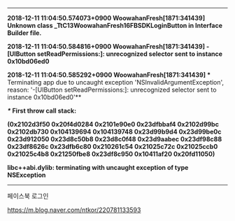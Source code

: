 





---

**2018-12-11 11:04:50.574073+0900 WoowahanFresh[1871:341439] Unknown class _TtC13WoowahanFresh16FBSDKLoginButton in Interface Builder file.**

**2018-12-11 11:04:50.584816+0900 WoowahanFresh[1871:341439] -[UIButton setReadPermissions:]: unrecognized selector sent to instance 0x10bd06ed0**

**2018-12-11 11:04:50.585292+0900 WoowahanFresh[1871:341439] \*** Terminating app due to uncaught exception 'NSInvalidArgumentException', reason: '-[UIButton setReadPermissions:]: unrecognized selector sent to instance 0x10bd06ed0'**

***\** First throw call stack:**

**(0x2102d3f50 0x20f4d0284 0x2101e90e0 0x23dfbbaf4 0x2102d99bc 0x2102db730 0x104139694 0x104139748 0x23d99b9d4 0x23d99be0c 0x23d912050 0x23d8c50b8 0x23d8c0f48 0x23d9aabec 0x23df98c88 0x23df8626c 0x23dfb6c80 0x210261c54 0x21025c72c 0x21025ccb0 0x21025c4b8 0x21250fbe8 0x23df8c950 0x10411af20 0x20fd11050)**

**libc++abi.dylib: terminating with uncaught exception of type NSException**

---



페이스북 로그인

https://m.blog.naver.com/ntkor/220781133593